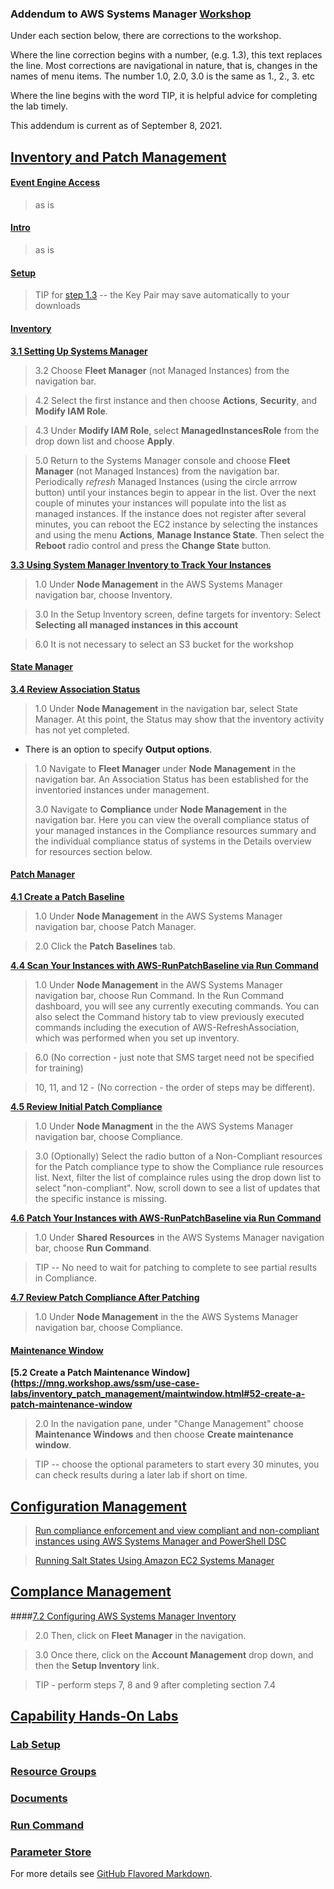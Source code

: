 ### Addendum to AWS Systems Manager [Workshop](https://mng.workshop.aws/ssm.html)


Under each section below, there are corrections to the workshop. 

Where the line correction begins with a number, (e.g. 1.3), this text replaces the line. Most corrections are navigational in nature, that is, changes in the names of menu items. The number 1.0, 2.0, 3.0 is the same as 1., 2., 3. etc

Where the line begins with the word TIP, it is helpful advice for completing the lab timely. 

This addendum is current as of September 8, 2021.

## [Inventory and Patch Management](https://mng.workshop.aws/ssm/use-case-labs/inventory_patch_management.html) 

#### [Event Engine Access](https://mng.workshop.aws/ssm/use-case-labs/inventory_patch_management/event_engine.html)
   >as is

#### [Intro](https://mng.workshop.aws/ssm/use-case-labs/inventory_patch_management/intro.html) 
   >as is

#### [Setup](https://mng.workshop.aws/ssm/use-case-labs/inventory_patch_management/setup.html)   
   >TIP for [step 1.3](https://mng.workshop.aws/ssm/use-case-labs/inventory_patch_management/setup.html#13-create-an-ec2-key-pair) -- the Key Pair may save automatically to your downloads
  
#### [Inventory](https://mng.workshop.aws/ssm/use-case-labs/inventory_patch_management/inventory.html)

**[3.1 Setting Up Systems Manager](https://mng.workshop.aws/ssm/use-case-labs/inventory_patch_management/inventory.html#31-setting-up-systems-manager)**

   > 3.2 Choose **Fleet Manager** (not Managed Instances) from the navigation bar.
   
   > 4.2 Select the first instance and then choose **Actions**, **Security**, and **Modify IAM Role**.
   
   > 4.3 Under **Modify IAM Role**, select **ManagedInstancesRole** from the drop down list and choose **Apply**.
   
   > 5.0 Return to the Systems Manager console and choose **Fleet Manager** (not Managed Instances) from the navigation bar. Periodically *refresh* Managed Instances (using the circle arrrow button) until your instances begin to appear in the list. Over the next couple of minutes your instances will populate into the list as managed instances. If the instance does not register after several minutes, you can reboot the EC2 instance by selecting the instances and using the menu **Actions**, **Manage Instance State**. Then select the **Reboot** radio control and press the **Change State** button.

**[3.3 Using System Manager Inventory to Track Your Instances](https://mng.workshop.aws/ssm/use-case-labs/inventory_patch_management/inventory.html#33-using-systems-manager-inventory-to-track-your-instances)**

   > 1.0 Under **Node Management** in the AWS Systems Manager navigation bar, choose Inventory.
   
   > 3.0 In the Setup Inventory screen, define targets for inventory:  Select **Selecting all managed instances in this account**
   
   > 6.0 It is not necessary to select an S3 bucket for the workshop

#### [State Manager](https://mng.workshop.aws/ssm/use-case-labs/inventory_patch_management/statemgr.html) 

**[3.4 Review Association Status](https://mng.workshop.aws/ssm/use-case-labs/inventory_patch_management/statemgr.html#34-review-association-status)**
   > 1.0 Under **Node Management** in the navigation bar, select State Manager. At this point, the Status may show that the inventory activity has not yet completed. 
   
   * There is an option to specify **Output options**.
   > 1.0 Navigate to **Fleet Manager** under **Node Management** in the navigation bar. An Association Status has been established for the inventoried instances under management.
   >   
   >  3.0 Navigate to **Compliance** under **Node Management** in the navigation bar. Here you can view the overall compliance status of your managed instances in the Compliance resources summary and the individual compliance status of systems in the Details overview for resources section below.
  

#### [Patch Manager](https://mng.workshop.aws/ssm/use-case-labs/inventory_patch_management/patch.html) 

**[4.1 Create a Patch Baseline](https://mng.workshop.aws/ssm/use-case-labs/inventory_patch_management/patch.html#41-create-a-patch-baseline)**
   > 1.0 Under **Node Management** in the AWS Systems Manager navigation bar, choose Patch Manager.

   > 2.0 Click the **Patch Baselines** tab.

**[4.4 Scan Your Instances with AWS-RunPatchBaseline via Run Command](https://mng.workshop.aws/ssm/use-case-labs/inventory_patch_management/patch.html#44-scan-your-instances-with-aws-runpatchbaseline-via-run-command)**

   > 1.0 Under **Node Management** in the AWS Systems Manager navigation bar, choose Run Command. In the Run Command dashboard, you will see any currently executing commands. You can also select the Command history tab to view previously executed commands including the execution of AWS-RefreshAssociation, which was performed when you set up inventory.

   >  6.0 (No correction - just note that SMS target need not be specified for training)

   > 10, 11, and 12 - (No correction - the order of steps may be different). 

**[4.5 Review Initial Patch Compliance](https://mng.workshop.aws/ssm/use-case-labs/inventory_patch_management/patch.html#45-review-initial-patch-compliance)**
   > 1.0  Under **Node Managment** in the the AWS Systems Manager navigation bar, choose Compliance.

   > 3.0 (Optionally) Select the radio button of a Non-Compliant resources for the Patch compliance type to show the Compliance rule resources list. Next, filter the list of complaince rules using the drop down list to select "non-compliant". Now, scroll down to see a list of updates that the specific instance is missing.

**[4.6 Patch Your Instances with AWS-RunPatchBaseline via Run Command](https://mng.workshop.aws/ssm/use-case-labs/inventory_patch_management/patch.html#46-patch-your-instances-with-aws-runpatchbaseline-via-run-command)**
   > 1.0 Under **Shared Resources** in the AWS Systems Manager navigation bar, choose **Run Command**.
  
   > TIP -- No need to wait for patching to complete to see partial results in Compliance.
   
**[4.7 Review Patch Compliance After Patching](https://mng.workshop.aws/ssm/use-case-labs/inventory_patch_management/patch.html#47-review-patch-compliance-after-patching)**

   > 1.0 Under **Node Management** in the the AWS Systems Manager navigation bar, choose Compliance.

#### [Maintenance Window](https://mng.workshop.aws/ssm/use-case-labs/inventory_patch_management/maintwindow.html) 

**[5.2 Create a Patch Maintenance Window](https://mng.workshop.aws/ssm/use-case-labs/inventory_patch_management/maintwindow.html#52-create-a-patch-maintenance-window**

   > 2.0 In the navigation pane, under "Change Management" choose **Maintenance Windows** and then choose **Create maintenance window**.
   
   > TIP -- choose the optional parameters to start every 30 minutes, you can check results during a later lab if short on time.



## [Configuration Management](https://mng.workshop.aws/ssm/use-case-labs/configmanagement.html)

> [Run compliance enforcement and view compliant and non-compliant instances using AWS Systems Manager and PowerShell DSC](https://aws.amazon.com/blogs/mt/run-compliance-enforcement-and-view-compliant-and-non-compliant-instances-using-aws-systems-manager-and-powershell-dsc/)

> [Running Salt States Using Amazon EC2 Systems Manager](https://aws.amazon.com/blogs/mt/running-salt-states-using-amazon-ec2-systems-manager/)

## [Complance Management](https://mng.workshop.aws/ssm/use-case-labs/configurationcompliance.html)


####[7.2 Configuring AWS Systems Manager Inventory](https://mng.workshop.aws/ssm/use-case-labs/configurationcompliance.html#72-configuring-aws-systems-manager-inventory)
   > 2.0 Then, click on **Fleet Manager** in the navigation.
   
   >3.0 Once there, click on the **Account Management** drop down, and then the **Setup Inventory** link.

   > TIP - perform steps 7, 8 and 9 after completing section 7.4




## [Capability Hands-On Labs](https://mng.workshop.aws/ssm/capability_hands-on_labs.html)

### [Lab Setup](https://mng.workshop.aws/ssm/capability_hands-on_labs/setup.html)

### [Resource Groups](https://mng.workshop.aws/ssm/capability_hands-on_labs/resourcegroups_tags.html)

### [Documents](https://mng.workshop.aws/ssm/capability_hands-on_labs/documents.html)

### [Run Command](https://mng.workshop.aws/ssm/capability_hands-on_labs/runcommand.html)

### [Parameter Store](https://mng.workshop.aws/ssm/capability_hands-on_labs/parameterstore.html)






For more details see [GitHub Flavored Markdown](https://guides.github.com/features/mastering-markdown/).

